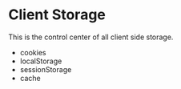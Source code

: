 # Client Storage
This is the control center of all client side storage.

- cookies
- localStorage
- sessionStorage
- cache

